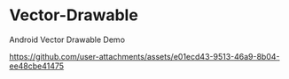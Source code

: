 # Vector-Drawable
Android Vector Drawable Demo



https://github.com/user-attachments/assets/e01ecd43-9513-46a9-8b04-ee48cbe41475









